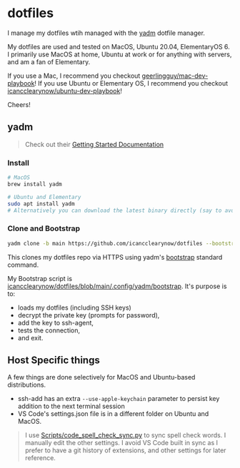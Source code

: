 # dotfiles

I manage my dotfiles wtih managed with the [yadm](https://yadm.io/docs/getting_started) dotfile manager.

My dotfiles are used and tested on MacOS, Ubuntu 20.04, ElementaryOS 6.  
I primarily use MacOS at home, Ubuntu at work or for anything with servers, and am a fan of Elementary.

If you use a Mac, I recommend you checkout [geerlingguy/mac-dev-playbook](https://github.com/geerlingguy/mac-dev-playbook)!
If you use Ubuntu or Elementary OS, I recommend you checkout [icancclearynow/ubuntu-dev-playbook](https://github.com/icancclearynow/ubuntu-dev-playbook)!

Cheers!

## yadm

> Check out their [Getting Started Documentation](https://yadm.io/docs/getting_started)

### Install

```zsh
# MacOS
brew install yadm
```

```bash
# Ubuntu and Elementary
sudo apt install yadm
# Alternatively you can download the latest binary directly (say to avoid older ubuntu archive versions)
```

### Clone and Bootstrap

```bash
yadm clone -b main https://github.com/icancclearynow/dotfiles --bootstrap
```

This clones my dotfiles repo via HTTPS using yadm's [bootstrap](https://yadm.io/docs/bootstrap) standard command.

My Bootstrap script is [icancclearynow/dotfiles/blob/main/.config/yadm/bootstrap](https://github.com/icancclearynow/dotfiles/blob/main/.config/yadm/bootstrap). It's purpose is to:

* loads my dotfiles (including SSH keys)
* decrypt the private key (prompts for password),
* add the key to ssh-agent,
* tests the connection,
* and exit.

## Host Specific things

A few things are done selectively for MacOS and Ubuntu-based distributions.

* ssh-add has an extra `--use-apple-keychain` parameter to persist key addition to the next terminal session
* VS Code's settings.json file is in a different folder on Ubuntu and MacOS.  

> I use [Scripts/code_spell_check_sync.py](Scripts/code_spell_check_sync.py) to sync spell check words. 
> I manually edit the other settings.  I avoid VS Code built in sync as I prefer to have a git history of extensions, and other settings for later reference.
